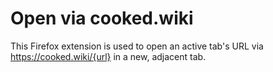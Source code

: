 # Open via cooked.wiki

This Firefox extension is used to open an active tab's URL via https://cooked.wiki/{url} in a new, adjacent tab.
